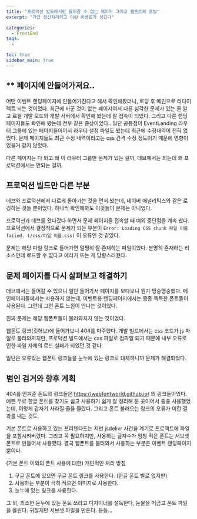 ```yaml
---
title: "프로덕션 빌드에서만 들어갈 수 없는 페이지 그리고 웹폰트의 증발"
excerpt: "가끔 정신차리라고 이런 이벤트가 생긴다"

categories:
  - FrontEnd
tags:
  -

toc: true
sidebar_main: true
---
```


## \*\* 페이지에 안들어가져요..

어떤 이벤트 랜딩페이지에 안들어가진다고 해서 확인해봤더니, 로딩 후 메인으로 리다이렉트 되는 것이었다. 최근에 바꾼 것이 없는 페이지여서 다른 심각한 문제가 있는 줄 알고 로컬 개발 모드와 개발 서버에서 확인해 봤는데 잘 접속이 되었다.
그리고 다른 랜딩페이지들도 확인해 봤는데 전부 같은 증상이었다.. 일단 공통점이 EventLanding 라우터 그룹에 있는 페이지들이어서 라우터 설정 파일도 봤는데 최근에 수정내역이 전혀 없었다. 문제 페이지들도 최근 수정 내역이라고는 css 간격 수정 정도이기 때문에 영향이 있을거 같지 않았다.

다른 페이지는 다 되고 왜 이 라우터 그룹만 문제가 있는 걸까, 데브에서는 되는데 왜 프로덕션에서는 안되는 걸까.

## 프로덕션 빌드만 다른 부분

데브와 프로덕션에서 다르게 돌아가는 것을 먼저 봤는데, 네이버 애널리틱스와 같은 로깅하는 것들 뿐이었다. 하나씩 확인해봐도 이것들이 문제는 아니었다.

프로덕션과 데브를 왔다갔다 하면서 문제 페이지들 접속할 때 예외 중단점을 계속 봤다. 프로덕션에서 결정적으로 문제가 되는 부분이 `Error: Loading CSS chunk 파일 이름 failed. (/css/파일 이름.css)` 이 오류인 것 같았다.

문제는 해당 파일 링크로 들어가면 멀쩡히 잘 존재하는 파일이었다. 분명히 존재하는 리소스인데 로드할 수 없다고 에러가 뜨는 게 당황스러웠다.

## 문제 페이지를 다시 살펴보고 해결하기

데브에서는 들어갈 수 있으니 일단 들어가서 페이지를 보다보니 뭔가 밍숭맹숭했다. 메인페이지들에서는 사용하지 않는데, 이벤트용 랜딩페이지에서는 종종 독특한 폰트들이 사용된다. 그런데 그런 폰트 느낌이 안나는 것이었다.

진짜 문제는 해당 웹폰트들이 불러와지지 않는 것이었다.

웹폰트 링크(깃허브)에 들어가보니 404를 마주했다. 개발 빌드에서는 css 코드가 js 파일로 불러와지지만, 프로덕션 빌드에서는 css 파일로 컴파일 되기 때문에 내부 오류로 인한 파일 자체의 로드 실패가 되었던 것 같다.

일단은 오류있는 웹폰트 링크들을 눈누에 있는 링크로 대체하니까 문제가 해결되었다.

## 범인 검거와 향후 계획

404를 안겨준 폰트의 링크들은 https://webfontworld.github.io/ 의 링크들이었다. 예쁜 무료 한글 폰트를 찾기도 쉽고 사용하기 쉽게 잘 정리해 둔 곳이어서 종종 사용했었는데, 이렇게 갑자기 사라질 줄을 몰랐다. 그리고 폰트 불러오는 링크의 오류가 이런 결과를 내는 것도.

기본 폰트로 사용하고 있는 프리텐다드는 저번 jsdelivr 사건을 계기로 프로젝트에 파일을 포함시켜버렸다. 그리고 꼭 필요하지만, 사용하는 글자수가 엄청 적은 폰트는 서브셋 폰트로 만들어서 사용했다. 결국 웹폰트를 불러와서 사용하는 부분은 이벤트 랜딩페이지 뿐이다.

(기본 폰트 이외의 폰트 사용에 대한)
개인적인 처리 방침

1. 구글 폰트에 있으면 구글 폰트 링크를 사용한다. (한글 폰트 별로 없지만)
2. 사용하는 부분이 극히 적으면 이미지로 사용한다.
3. 눈누에 있는 링크를 사용한다.

그 외, 최소한 눈누에 있는 폰트 쓰라고 디자이너를 설득한다, 눈물을 머금고 폰트 파일을 올린다. 귀찮지만 서브셋 파일을 만든다. 등등...
